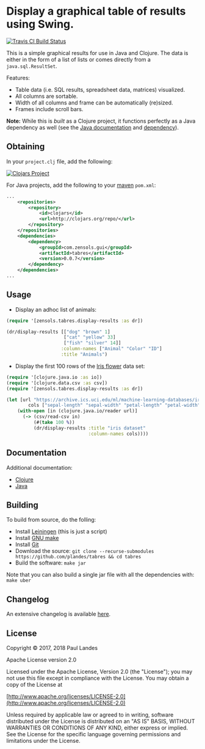 # Display a graphical table of results using Swing.

[![Travis CI Build Status][travis-badge]][travis-link]

This is a simple graphical results for use in Java and Clojure.  The data is
either in the form of a list of lists or comes directly from a
`java.sql.ResultSet`.

Features:

* Table data (i.e. SQL results, spreadsheet data, matrices) visualized.
* All columns are sortable.
* Width of all columns and frame can be automatically (re)sized.
* Frames include scroll bars.

**Note:** While this is *built* as a Clojure project, it functions
perfectly as a Java dependency as well (see
the [Java documentation](#documentation) and [dependency](#obtaining)).


## Obtaining

In your `project.clj` file, add the following:

[![Clojars Project](https://clojars.org/com.zensols.gui/tabres/latest-version.svg)](https://clojars.org/com.zensols.gui/tabres/)

For Java projects, add the following to your [maven] `pom.xml`:

```xml
...
    <repositories>
        <repository>
            <id>clojars</id>
            <url>http://clojars.org/repo/</url>
        </repository>
    </repositories>
    <dependencies>
        <dependency>
            <groupId>com.zensols.gui</groupId>
            <artifactId>tabres</artifactId>
            <version>0.0.7</version>
        </dependency>
    </dependencies>
...
```


## Usage

* Display an adhoc list of animals:

```clojure
(require '[zensols.tabres.display-results :as dr])

(dr/display-results [["dog" "brown" 1]
                     ["cat" "yellow" 33]
                     ["fish" "silver" 14]]
                    :column-names ["Animal" "Color" "ID"]
                    :title "Animals")
```

* Display the first 100 rows of the
[Iris flower](https://en.wikipedia.org/wiki/Iris_flower_data_set) data set:

```clojure
(require '[clojure.java.io :as io])
(require '[clojure.data.csv :as csv])
(require '[zensols.tabres.display-results :as dr])

(let [url "https://archive.ics.uci.edu/ml/machine-learning-databases/iris/iris.data"
        cols ["sepal-length" "sepal-width" "petal-length" "petal-width" "class"]]
    (with-open [in (clojure.java.io/reader url)]
      (-> (csv/read-csv in)
          (#(take 100 %))
          (dr/display-results :title "iris dataset"
                              :column-names cols))))
```


## Documentation

Additional documentation:
* [Clojure](https://plandes.github.io/tabres/codox/index.html)
* [Java](https://plandes.github.io/tabres/apidocs/index.html)


## Building

To build from source, do the folling:

- Install [Leiningen](http://leiningen.org) (this is just a script)
- Install [GNU make](https://www.gnu.org/software/make/)
- Install [Git](https://git-scm.com)
- Download the source: `git clone --recurse-submodules https://github.com/plandes/tabres && cd tabres`
- Build the software: `make jar`

Note that you can also build a single jar file with all the dependencies with: `make uber`


## Changelog

An extensive changelog is available [here](CHANGELOG.md).


## License

Copyright © 2017, 2018 Paul Landes

Apache License version 2.0

Licensed under the Apache License, Version 2.0 (the "License");
you may not use this file except in compliance with the License.
You may obtain a copy of the License at

[http://www.apache.org/licenses/LICENSE-2.0](http://www.apache.org/licenses/LICENSE-2.0)

Unless required by applicable law or agreed to in writing, software
distributed under the License is distributed on an "AS IS" BASIS,
WITHOUT WARRANTIES OR CONDITIONS OF ANY KIND, either express or implied.
See the License for the specific language governing permissions and
limitations under the License.


<!-- links -->
[travis-link]: https://travis-ci.org/plandes/tabres
[travis-badge]: https://travis-ci.org/plandes/tabres.svg?branch=master
[maven]: https://maven.apache.org
